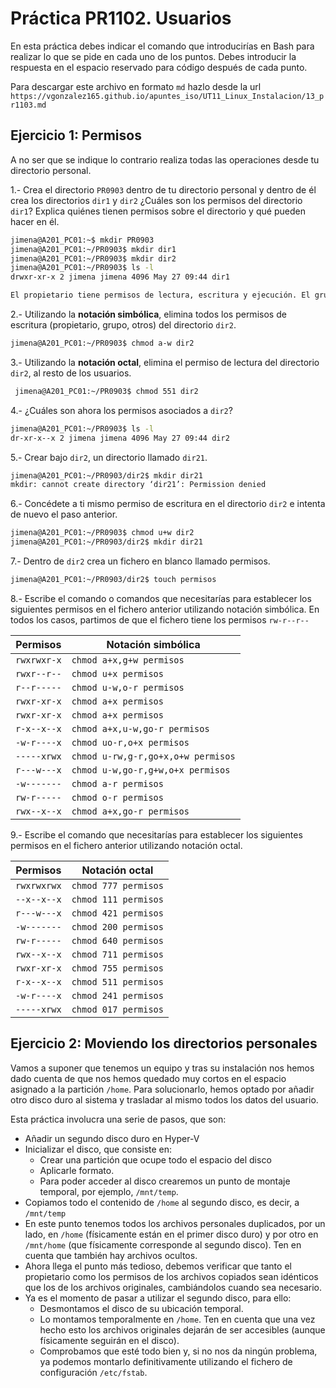 # Práctica PR1102. Usuarios

En esta práctica debes indicar el comando que introducirías en Bash para realizar lo que se pide en cada uno de los puntos. Debes introducir la respuesta en el espacio reservado para código después de cada punto.

Para descargar este archivo en formato `md` hazlo desde la url `https://vgonzalez165.github.io/apuntes_iso/UT11_Linux_Instalacion/13_pr1103.md`


## Ejercicio 1: Permisos

A no ser que se indique lo contrario realiza todas las operaciones desde tu directorio personal.

1.- Crea el directorio `PR0903` dentro de tu directorio personal y dentro de él crea los directorios `dir1` y `dir2` ¿Cuáles son los permisos del directorio `dir1`? Explica quiénes tienen permisos sobre el directorio y qué pueden hacer en él.

```bash
jimena@A201_PC01:~$ mkdir PR0903
jimena@A201_PC01:~/PR0903$ mkdir dir1
jimena@A201_PC01:~/PR0903$ mkdir dir2
jimena@A201_PC01:~/PR0903$ ls -l
drwxr-xr-x 2 jimena jimena 4096 May 27 09:44 dir1

El propietario tiene permisos de lectura, escritura y ejecución. El grupo al que pertenece el directorio y el resto de usuarios tienen permisos de lectura y ejecución.
```

2.- Utilizando   la   **notación   simbólica**, elimina   todos   los   permisos de   escritura (propietario, grupo, otros) del directorio `dir2`.

```bash
jimena@A201_PC01:~/PR0903$ chmod a-w dir2
```

3.-	Utilizando la **notación octal**, elimina el permiso de lectura del directorio `dir2`, al resto de los usuarios.

```bash
 jimena@A201_PC01:~/PR0903$ chmod 551 dir2
```

4.- ¿Cuáles son ahora los permisos asociados a `dir2`?

```bash
jimena@A201_PC01:~/PR0903$ ls -l
dr-xr-x--x 2 jimena jimena 4096 May 27 09:44 dir2
```

5.- Crear bajo `dir2`, un directorio llamado `dir21`.

```bash
jimena@A201_PC01:~/PR0903/dir2$ mkdir dir21
mkdir: cannot create directory ‘dir21’: Permission denied
```

6.- Concédete a ti mismo permiso de escritura en el directorio `dir2` e intenta de nuevo el paso anterior.

```bash
jimena@A201_PC01:~/PR0903$ chmod u+w dir2
jimena@A201_PC01:~/PR0903/dir2$ mkdir dir21
```

7.- Dentro de `dir2` crea un fichero en blanco llamado permisos.

```bash
jimena@A201_PC01:~/PR0903/dir2$ touch permisos
```

8.- Escribe el comando o comandos que necesitarías para establecer los siguientes permisos en el fichero anterior utilizando notación simbólica. En todos los casos, partimos de que el fichero tiene los permisos `rw-r--r--`

| Permisos      | Notación simbólica                |
| ------------- | --------------------------------- |
| `rwxrwxr-x`   | `chmod a+x,g+w permisos`          |     
| `rwxr--r--`   | `chmod u+x permisos`              |     
| `r--r-----`   | `chmod u-w,o-r permisos`          |     
| `rwxr-xr-x`   | `chmod a+x permisos`              |     
| `rwxr-xr-x`   | `chmod a+x permisos`              |     
| `r-x--x--x`   | `chmod a+x,u-w,go-r permisos`     |     
| `-w-r----x`   | `chmod uo-r,o+x permisos`         |     
| `-----xrwx`   | `chmod u-rw,g-r,go+x,o+w permisos`|     
| `r---w---x`   | `chmod u-w,go-r,g+w,o+x permisos` |     
| `-w-------`   | `chmod a-r permisos`              |     
| `rw-r-----`   | `chmod o-r permisos`              |     
| `rwx--x--x`   | `chmod a+x,go-r permisos`         |     

9.- Escribe el comando que necesitarías para establecer los siguientes permisos en el fichero anterior utilizando notación octal.

| Permisos      | Notación octal        |
| ------------- | --------------------- |
| `rwxrwxrwx`   | `chmod 777 permisos`  |
| `--x--x--x`   | `chmod 111 permisos`  |
| `r---w---x`   | `chmod 421 permisos`  |
| `-w-------`   | `chmod 200 permisos`  |
| `rw-r-----`   | `chmod 640 permisos`  |
| `rwx--x--x`   | `chmod 711 permisos`  |
| `rwxr-xr-x`   | `chmod 755 permisos`  |
| `r-x--x--x`   | `chmod 511 permisos`  |
| `-w-r----x`   | `chmod 241 permisos`  |
| `-----xrwx`   | `chmod 017 permisos`  |


## Ejercicio 2: Moviendo los directorios personales

Vamos a suponer que tenemos un equipo y tras su instalación nos hemos dado cuenta de que nos hemos quedado muy cortos en el espacio asignado a la partición `/home`. Para solucionarlo, hemos optado por añadir otro disco duro al sistema y trasladar al mismo todos los datos del usuario. 

Esta práctica involucra una serie de pasos, que son:

- Añadir un segundo disco duro en Hyper-V
- Inicializar el disco, que consiste en:
    - Crear una partición que ocupe todo el espacio del disco
    - Aplicarle formato.
    - Para poder acceder al disco crearemos un punto de montaje temporal, por ejemplo, `/mnt/temp`. 
- Copiamos todo el contenido de `/home` al segundo disco, es decir, a `/mnt/temp`
- En este punto tenemos todos los archivos personales duplicados, por un lado, en `/home` (físicamente están en el primer disco duro) y por otro en `/mnt/home` (que físicamente corresponde al segundo disco). Ten en cuenta que también hay archivos ocultos.
- Ahora llega el punto más tedioso, debemos verificar que tanto el propietario como los permisos de los archivos copiados sean idénticos que los de los archivos originales, cambiándolos cuando sea necesario.
- Ya es el momento de pasar a utilizar el segundo disco, para ello:
    - Desmontamos el disco de su ubicación temporal.
    - Lo montamos temporalmente en `/home`. Ten en cuenta que una vez hecho esto los archivos originales dejarán de ser accesibles (aunque físicamente seguirán en el disco).
    - Comprobamos que esté todo bien y, si no nos da ningún problema, ya podemos montarlo definitivamente utilizando el fichero de configuración `/etc/fstab`.


